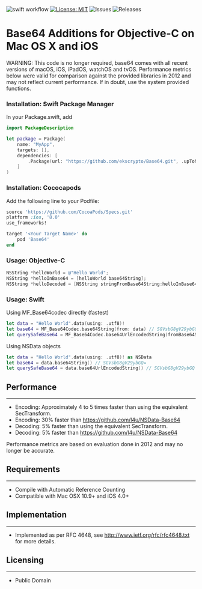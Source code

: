 ![swift workflow](https://github.com/ekscrypto/Base64/actions/workflows/swift.yml/badge.svg) [![License: MIT](https://img.shields.io/badge/License-MIT-yellow.svg)](https://opensource.org/licenses/MIT) ![Issues](https://img.shields.io/github/issues/ekscrypto/Base64) ![Releases](https://img.shields.io/github/v/release/ekscrypto/Base64)

Base64 Additions for Objective-C on Mac OS X and iOS
=======

WARNING: This code is no longer required, base64 comes with all recent versions of macOS, iOS, iPadOS, watchOS and tvOS. Performance metrics below were valid for comparison against the provided libraries in 2012 and may not reflect current performance.  If in doubt, use the system provided functions.

### Installation: Swift Package Manager

In your Package.swift, add

```swift
import PackageDescription

let package = Package(
    name: "MyApp",
    targets: [],
    dependencies: [
        .Package(url: "https://github.com/ekscrypto/Base64.git", .upToNextMajor(from: "1.2.0"))
    ]
)
```

### Installation: Cococapods

Add the following line to your Podfile:

```ruby
source 'https://github.com/CocoaPods/Specs.git'
platform :ios, '8.0'
use_frameworks!

target '<Your Target Name>' do
    pod 'Base64'
end
```

### Usage: Objective-C

```Objective-C
NSString *helloWorld = @"Hello World";
NSString *helloInBase64 = [helloWorld base64String];
NSString *helloDecoded = [NSString stringFromBase64String:helloInBase64];
```

### Usage: Swift

Using MF_Base64codec directly (fastest)

```Swift
let data = "Hello World".data(using: .utf8)!
let base64 = MF_Base64Codec.base64String(from: data) // SGVsbG8gV29ybGQ=
let querySafeBase64 = MF_Base64Codec.base64UrlEncodedString(fromBase64String: base64) // SGVsbG8gV29ybGQ
```

Using NSData objects
```Swift
let data = "Hello World".data(using: .utf8)! as NSData
let base64 = data.base64String() // SGVsbG8gV29ybGQ=
let querySafeBase64 = data.base64UrlEncodedString() // SGVsbG8gV29ybGQ
```

## Performance
----
* Encoding: Approximately 4 to 5 times faster than using the equivalent SecTransform.
* Encoding: 30% faster than https://github.com/l4u/NSData-Base64
* Decoding: 5% faster than using the equivalent SecTransform.
* Decoding: 5% faster than https://github.com/l4u/NSData-Base64

Performance metrics are based on evaluation done in 2012 and may no longer be accurate.

## Requirements
-----
* Compile with Automatic Reference Counting
* Compatible with Mac OSX 10.9+ and iOS 4.0+



## Implementation
----
* Implemented as per RFC 4648, see http://www.ietf.org/rfc/rfc4648.txt for more details.



## Licensing
----
* Public Domain

